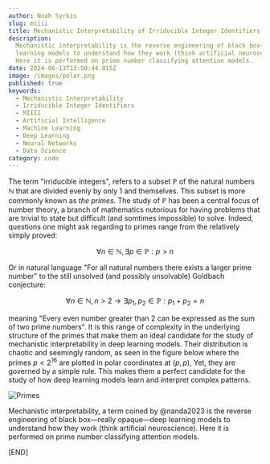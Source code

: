 ```yaml
---
author: Noah Syrkis
slug: miiii
title: Mechanistic Interpretability of Irriducible Integer Identifiers
description:
  Mechanistic interpretability is the reverse engineering of black box—really opaque—deep 
  learning models to understand how they work (think artificial neuroscience).
  Here it is performed on prime number classifying attention models.
date: 2024-06-13T13:50:44.015Z
image: /images/polar.png
published: true
keywords:
  - Mechanistic Interpretability
  - Irriducible Integer Identifiers
  - MIIII
  - Artificial Intelligence
  - Machine Learning
  - Deep Learning
  - Neural Networks
  - Data Science
category: code
---
```


The term "irriducible integers", refers to a subset $\mathbb{P}$ of the natural numbers $\mathbb{N}$ that are divided evenly by only 1 and themselves. This subset is more commonly known as *the primes*. The study of $\mathbb{P}$ has been a central focus of number theory, a branch of mathematics nutorious for having problems that are trivial to state but difficult (and somtimes impossible) to solve. Indeed, questions one might ask regarding to primes range from the relatively simply proved:

$$
\forall n \in \mathbb{N}, \exists p \in \mathbb{P}: p > n
$$

Or in natural language "For all natural numbers there exists a larger prime number" to the still unsolved (and possibly unsolvable) Goldbach conjecture:

$$
\forall n \in \mathbb{N}, n > 2 \rightarrow \exists p_1, p_2 \in \mathbb{P}: p_1 + p_2 = n
$$

meaning "Every even number greater than 2 can be expressed as the sum of two prime numbers".
It is this range of complexity in the underlying structure of the primes that make them an ideal candidate for the study of mechanistic interpretability in deep learning models. Their distribution is chaotic and seemingly random, as seen in the figure below where the primes $p < 2^{16}$ are plotted in polar coordinates at $(p, p)$,
Yet, they are governed by a simple rule. This makes them a perfect candidate for the study of how deep learning models learn and interpret complex patterns.

![Primes](/images/primes.png)

Mechanistic interpretability, a term coined by @nanda2023 is the reverse engineering of black box—really opaque—deep learning models to understand how they work (think artificial neuroscience). Here it is performed on prime number classifying attention models.

\[END\]